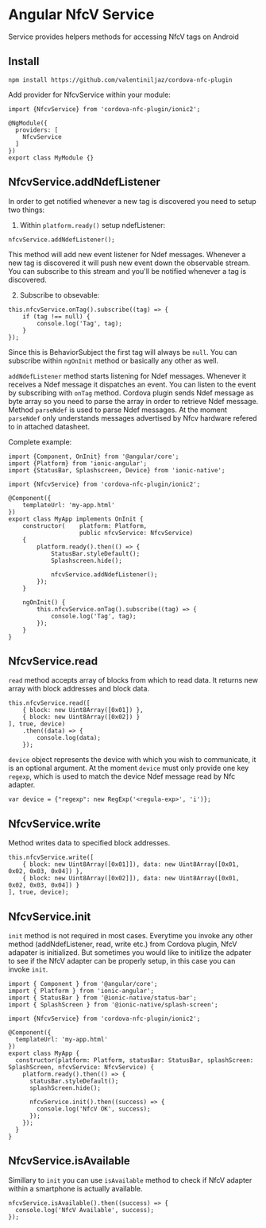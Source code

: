 # Angular NfcV Service

Service provides helpers methods for accessing NfcV tags on Android

## Install

```npm install https://github.com/valentiniljaz/cordova-nfc-plugin```

Add provider for NfcvService within your module:

```
import {NfcvService} from 'cordova-nfc-plugin/ionic2';

@NgModule({
  providers: [
    NfcvService
  ]
})
export class MyModule {}

```

## NfcvService.addNdefListener

In order to get notified whenever a new tag is discovered you need to setup two things:

1) Within `platform.ready()` setup ndefListener: 
```
nfcvService.addNdefListener();
```
This method will add new event listener for Ndef messages. Whenever a new tag is discovered it will push new event down the observable stream. You can subscribe to this stream and you'll be notified whenever a tag is discovered.

2) Subscribe to obsevable:
```
this.nfcvService.onTag().subscribe((tag) => {
    if (tag !== null) {
        console.log('Tag', tag);
    }
});
```
Since this is BehaviorSubject the first tag will always be `null`. You can subscribe within `ngOnInit` method or basically any other as well.

`addNdefListener` method starts listening for Ndef messages. Whenever it receives a Ndef message it dispatches an event. You can listen to the event by subscribing with `onTag` method. Cordova plugin sends Ndef message as byte array so you need to parse the array in order to retrieve Ndef message. Method `parseNdef` is used to parse Ndef messages. At the moment `parseNdef` only understands messages advertised by Nfcv hardware refered to in attached datasheet.

Complete example:
```
import {Component, OnInit} from '@angular/core';
import {Platform} from 'ionic-angular';
import {StatusBar, Splashscreen, Device} from 'ionic-native';

import {NfcvService} from 'cordova-nfc-plugin/ionic2';

@Component({
    templateUrl: 'my-app.html'
})
export class MyApp implements OnInit {
    constructor(    platform: Platform,
                    public nfcvService: NfcvService)
    {
        platform.ready().then(() => {
            StatusBar.styleDefault();
            Splashscreen.hide();

            nfcvService.addNdefListener();
        });
    }

    ngOnInit() {
        this.nfcvService.onTag().subscribe((tag) => {
            console.log('Tag', tag);
        });
    }
}

```

## NfcvService.read

`read` method accepts array of blocks from which to read data. It returns new array with block addresses and block data.

```
this.nfcvService.read([
    { block: new Uint8Array([0x01]) },
    { block: new Uint8Array([0x02]) }
], true, device)
    .then((data) => {
        console.log(data);
    });
```

`device` object represents the device with which you wish to communicate, it is an optional argument. At the moment `device` must only provide one key 
`regexp`, which is used to match the device Ndef message read by Nfc adapter.

```
var device = {"regexp": new RegExp('<regula-exp>', 'i')};
```

## NfcvService.write

Method writes data to specified block addresses.

```
this.nfcvService.write([
    { block: new Uint8Array([0x01]]), data: new Uint8Array([0x01, 0x02, 0x03, 0x04]) },
    { block: new Uint8Array([0x02]]), data: new Uint8Array([0x01, 0x02, 0x03, 0x04]) }
], true, device);
```

## NfcvService.init

`init` method is not required in most cases. Everytime you invoke any other method (addNdefListener, read, write etc.) from Cordova plugin, NfcV adapater is initialized. But sometimes you would like to initilize the adpater to see if the NfcV adapter can be properly setup, in this case you can invoke `init`.

```
import { Component } from '@angular/core';
import { Platform } from 'ionic-angular';
import { StatusBar } from '@ionic-native/status-bar';
import { SplashScreen } from '@ionic-native/splash-screen';

import {NfcvService} from 'cordova-nfc-plugin/ionic2';

@Component({
  templateUrl: 'my-app.html'
})
export class MyApp {
  constructor(platform: Platform, statusBar: StatusBar, splashScreen: SplashScreen, nfcvService: NfcvService) {
    platform.ready().then(() => {
      statusBar.styleDefault();
      splashScreen.hide();

      nfcvService.init().then((success) => {
        console.log('NfcV OK', success);
      });
    });
  }
}
```

## NfcvService.isAvailable

Simillary to `init` you can use `isAvailable` method to check if NfcV adapter within a smartphone is actually available.

```
nfcvService.isAvailable().then((success) => {
  console.log('NfcV Available', success);
});
```
